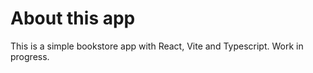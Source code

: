 # About this app

This is a simple bookstore app with React, Vite and Typescript. Work in progress.

